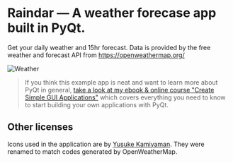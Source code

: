 # Raindar — A weather forecase app built in PyQt.

Get your daily weather and 15hr forecast. Data is provided by the free
weather and forecast API from https://openweathermap.org/

![Weather](screenshot-weather.png)

> If you think this example app is neat and want to learn more about
PyQt in general, [take a look at my ebook & online course
"Create Simple GUI Applications"](https://martinfitzpatrick.name/create-simple-gui-applications)
which covers everything you need to know to start building your own applications with PyQt.

## Other licenses

Icons used in the application are by [Yusuke Kamiyaman](http://p.yusukekamiyamane.com/).
They were renamed to match codes generated by OpenWeatherMap.
